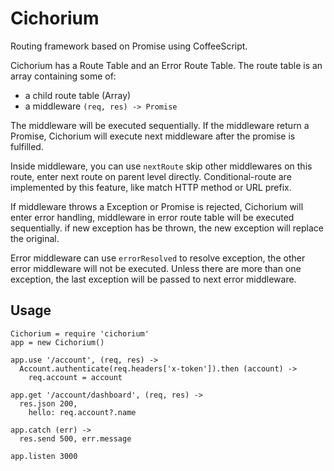 # Cichorium
Routing framework based on Promise using CoffeeScript.

Cichorium has a Route Table and an Error Route Table. The route table is an array containing some of:

* a child route table (Array)
* a middleware `(req, res) -> Promise`

The middleware will be executed sequentially. If the middleware return a Promise, Cichorium will execute next middleware after the promise is fulfilled.

Inside middleware, you can use `nextRoute` skip other middlewares on this route, enter next route on parent level directly. Conditional-route are implemented by this feature, like match HTTP method or URL prefix.

If middleware throws a Exception or Promise is rejected, Cichorium will enter error handling, middleware in error route table will be executed sequentially. if new exception has be thrown, the new exception will replace the original.

Error middleware can use `errorResolved` to resolve exception, the other error middleware will not be executed. Unless there are more than one exception, the last exception will be passed to next error middleware.

## Usage

    Cichorium = require 'cichorium'
    app = new Cichorium()

    app.use '/account', (req, res) ->
      Account.authenticate(req.headers['x-token']).then (account) ->
        req.account = account

    app.get '/account/dashboard', (req, res) ->
      res.json 200,
        hello: req.account?.name

    app.catch (err) ->
      res.send 500, err.message

    app.listen 3000
